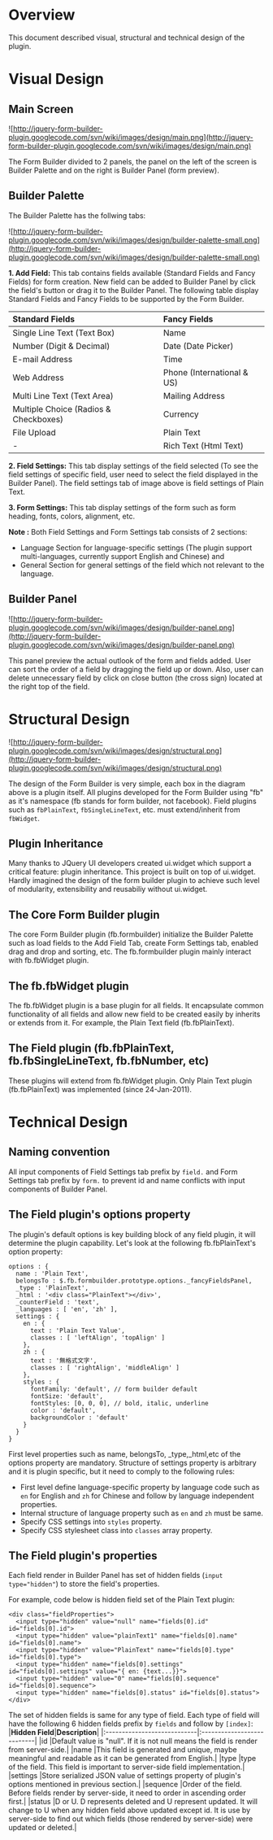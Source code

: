 

# Overview #
This document described visual, structural and technical design of the plugin.

# Visual Design #
## Main Screen ##
![http://jquery-form-builder-plugin.googlecode.com/svn/wiki/images/design/main.png](http://jquery-form-builder-plugin.googlecode.com/svn/wiki/images/design/main.png)

The Form Builder divided to 2 panels, the panel on the left of the screen is Builder Palette and on the right is Builder Panel (form preview).

## Builder Palette ##
The Builder Palette has the follwing tabs:

![http://jquery-form-builder-plugin.googlecode.com/svn/wiki/images/design/builder-palette-small.png](http://jquery-form-builder-plugin.googlecode.com/svn/wiki/images/design/builder-palette-small.png)

**1. Add Field:** This tab contains fields available (Standard Fields and Fancy Fields) for form creation. New field can be added to Builder Panel by click the field's button or drag it to the Builder Panel. The following table display Standard Fields and Fancy Fields to be supported by the Form Builder.

|<strong>Standard Fields</strong>|<strong>Fancy Fields</strong>|
|:-------------------------------|:----------------------------|
|Single Line Text (Text Box)     |Name                         |
|Number (Digit & Decimal)        |Date (Date Picker)           |
|E-mail Address                  |Time                         |
|Web Address                     |Phone (International & US)   |
|Multi Line Text (Text Area)     |Mailing Address              |
|Multiple Choice (Radios & Checkboxes)|Currency                     |
|File Upload                     |Plain Text                   |
|-                               |Rich Text (Html Text)        |

**2. Field Settings:** This tab display settings of the field selected (To see the field settings of specific field, user need to select the field displayed in the Builder Panel). The field settings tab of image above is field settings of Plain Text.

**3. Form Settings:** This tab display settings of the form such as form heading, fonts, colors, alignment, etc.

**Note :** Both Field Settings and Form Settings tab consists of 2 sections:
  * Language Section for language-specific settings (The plugin support multi-languages, currently support English and Chinese) and
  * General Section for general settings of the field which not relevant to the language.

## Builder Panel ##

![http://jquery-form-builder-plugin.googlecode.com/svn/wiki/images/design/builder-panel.png](http://jquery-form-builder-plugin.googlecode.com/svn/wiki/images/design/builder-panel.png)

This panel preview the actual outlook of the form and fields added. User can sort the order of a field by dragging the field up or down. Also, user can delete unnecessary field by click on close button (the cross sign) located at the right top of the field.

# Structural Design #

![http://jquery-form-builder-plugin.googlecode.com/svn/wiki/images/design/structural.png](http://jquery-form-builder-plugin.googlecode.com/svn/wiki/images/design/structural.png)

The design of the Form Builder is very simple, each box in the diagram above is a plugin itself. All plugins developed for the Form Builder using "fb" as it's namespace (fb stands for form builder, not facebook). Field plugins such as `fbPlainText`, `fbSingleLineText`, etc. must extend/inherit from `fbWidget`.

## Plugin Inheritance ##
Many thanks to JQuery UI developers created ui.widget which support a critical feature: plugin inheritance. This project is built on top of ui.widget. Hardly imagined the design of the form builder plugin to achieve such level of modularity, extensibility and reusabiliy without ui.widget.

## The Core Form Builder plugin ##
The core Form Builder plugin (fb.formbuilder) initialize the Builder Palette such as load fields to the Add Field Tab, create Form Settings tab, enabled drag and drop and sorting, etc. The fb.formbuilder plugin mainly interact with fb.fbWidget plugin.

## The fb.fbWidget plugin ##
The fb.fbWidget plugin is a base plugin for all fields. It encapsulate common functionality of all fields and allow new field to be created easily by inherits or extends from it. For example, the Plain Text field (fb.fbPlainText).

## The Field plugin (fb.fbPlainText, fb.fbSingleLineText, fb.fbNumber, etc) ##
These plugins will extend from fb.fbWidget plugin. Only Plain Text plugin (fb.fbPlainText) was implemented (since 24-Jan-2011).

# Technical Design #
## Naming convention ##
All input components of Field Settings tab prefix by `field.` and Form Settings tab prefix by `form.` to prevent id and name conflicts with input components of Builder Panel.

## The Field plugin's options property ##
The plugin's default options is key building block of any field plugin, it will determine the plugin capability. Let's look at the following fb.fbPlainText's option property:
```
options : { 
  name : 'Plain Text',
  belongsTo : $.fb.formbuilder.prototype.options._fancyFieldsPanel,
  _type : 'PlainText',
  _html : '<div class="PlainText"></div>',
  _counterField : 'text',
  _languages : [ 'en', 'zh' ],
  settings : {
    en : {
      text : 'Plain Text Value',
      classes : [ 'leftAlign', 'topAlign' ]
    },
    zh : {
      text : '無格式文字',
      classes : [ 'rightAlign', 'middleAlign' ]
    },
    styles : {
      fontFamily: 'default', // form builder default
      fontSize: 'default',
      fontStyles: [0, 0, 0], // bold, italic, underline
      color : 'default',
      backgroundColor : 'default'
    }
  }
}
```

First level properties such as name, belongsTo, _type,_html,etc of the options property are mandatory.
Structure of settings property is arbitrary and it is plugin specific, but it need to comply to the following rules:
  * First level define language-specific property by language code such as `en` for English and `zh` for Chinese and follow by language independent properties.
  * Internal structure of language property such as `en` and `zh` must be same.
  * Specify CSS settings into `styles` property.
  * Specify CSS stylesheet class into `classes` array property.

## The Field plugin's properties ##
Each field render in Builder Panel has set of hidden fields (`input type="hidden"`) to store the field's properties.

For example, code below is hidden field set of the Plain Text plugin:
```
<div class="fieldProperties">
  <input type="hidden" value="null" name="fields[0].id" id="fields[0].id"> 
  <input type="hidden" value="plainText1" name="fields[0].name" id="fields[0].name"> 
  <input type="hidden" value="PlainText" name="fields[0].type" id="fields[0].type"> 
  <input type="hidden" name="fields[0].settings" id="fields[0].settings" value="{ en: {text...}}">
  <input type="hidden" value="0" name="fields[0].sequence" id="fields[0].sequence"> 
  <input type="hidden" name="fields[0].status" id="fields[0].status">
</div>
```

The set of hidden fields is same for any type of field.
Each type of field will have the following 6 hidden fields prefix by `fields` and follow by `[index]`:
|<strong>Hidden Field</strong>|<strong>Description</strong>|
|:----------------------------|:---------------------------|
|id                           |Default value is "null". If it is not null means the field is render from server-side.|
|name                         |This field is generated and unique, maybe meaningful and readable as it can be generated from English.|
|type                         |type of the field. This field is important to server-side field implementation.|
|settings                     |Store serialized JSON value of settings property of plugin's options mentioned in previous section.|
|sequence                     |Order of the field. Before fields render by server-side, it need to order in ascending order first.|
|status                       |D or U. D represents deleted and U represent updated. It will change to U when any hidden field above updated except id. It is use by server-side to find out which fields (those rendered by server-side) were updated or deleted.|